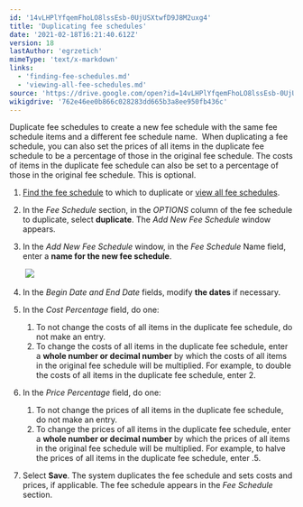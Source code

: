```yaml
---
id: '14vLHPlYfqemFhoLO8lssEsb-0UjUSXtwfD9J8M2uxg4'
title: 'Duplicating fee schedules'
date: '2021-02-18T16:21:40.612Z'
version: 18
lastAuthor: 'egrzetich'
mimeType: 'text/x-markdown'
links:
  - 'finding-fee-schedules.md'
  - 'viewing-all-fee-schedules.md'
source: 'https://drive.google.com/open?id=14vLHPlYfqemFhoLO8lssEsb-0UjUSXtwfD9J8M2uxg4'
wikigdrive: '762e46ee0b866c028283dd665b3a8ee950fb436c'
---
```

Duplicate fee schedules to create a new fee schedule with the same fee schedule items and a different fee schedule name. 
When duplicating a fee schedule, you can also set the prices of all items in the duplicate fee schedule to be a percentage of those in the original fee schedule. The costs of items in the duplicate fee schedule can also be set to a percentage of those in the original fee schedule. This is optional.
1. [Find the fee schedule](finding-fee-schedules.md) to which to duplicate or [view all fee schedules](viewing-all-fee-schedules.md).
2. In the <em>Fee Schedule</em> section, in the <em>OPTIONS</em> column of the fee schedule to duplicate, select <strong>duplicate</strong>. The <em>Add New Fee Schedule</em> window appears.
3. In the <em>Add New Fee Schedule</em> window, in the <em>Fee Schedule</em> Name field, enter a <strong>name for the new fee schedule</strong>.


    <img src="../duplicating-fee-schedules.assets/10000000000001EC000001131CCBBAF491FCE004.png" />

4. In the <em>Begin Date and End Date</em> fields, modify <strong>the dates</strong> if necessary.
5. In the <em>Cost Percentage</em> field, do one:
    1. To not change the costs of all items in the duplicate fee schedule, do not make an entry.
    2. To change the costs of all items in the duplicate fee schedule, enter a <strong>whole number or decimal number</strong> by which the costs of all items in the original fee schedule will be multiplied. For example, to double the costs of all items in the duplicate fee schedule, enter 2.
1. In the <em>Price Percentage</em> field, do one:
    1. To not change the prices of all items in the duplicate fee schedule, do not make an entry.
    2. To change the prices of all items in the duplicate fee schedule, enter a <strong>whole number or decimal number</strong> by which the prices of all items in the original fee schedule will be multiplied. For example, to halve the prices of all items in the duplicate fee schedule, enter .5.
1. Select <strong>Save</strong>. The system duplicates the fee schedule and sets costs and prices, if applicable. The fee schedule appears in the <em>Fee Schedule</em> section.
